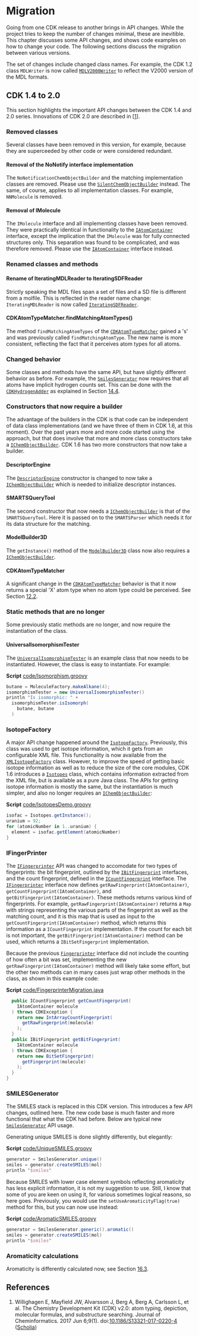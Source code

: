 # Migration

Going from one CDK release to another brings in API changes. While the project
tries to keep the number of changes minimal, these are inevitible. This chapter
discusses some API changes, and shows code examples on how to change your
code. The following sections discuss the migration between various versions.

The set of changes include changed class names. For example, the CDK 1.2
class `MDLWriter` is now called [`MDLV2000Writer`](http://cdk.github.io/cdk/latest/docs/api/org/openscience/cdk/io/MDLV2000Writer.html) to reflect the
V2000 version of the MDL formats.

## CDK 1.4 to 2.0

This section highlights the important API changes between the CDK 1.4 and
2.0 series. Innovations of CDK 2.0 are described in [<a href="#citeref1">1</a>].

### Removed classes

Several classes have been removed in this version, for example, because they
are superceeded by other code or were considered redundant.

#### Removal of the NoNotify interface implementation

The `NoNotificationChemObjectBuilder` and the matching implementation
classes are removed. Please use the [`SilentChemObjectBuilder`](http://cdk.github.io/cdk/latest/docs/api/org/openscience/cdk/silent/SilentChemObjectBuilder.html) instead.
The same, of course, applies to all implementation classes. For example,
`NNMolecule` is removed.

#### Removal of IMolecule

The `IMolecule` interface and all implementing classes have been
removed. They were practically identical in functionality to the
[`IAtomContainer`](http://cdk.github.io/cdk/latest/docs/api/org/openscience/cdk/interfaces/IAtomContainer.html) interface, except the implication that the
`IMolecule` was for fully connected structures only. This separation
was found to be complicated, and was therefore removed. Please use the
[`IAtomContainer`](http://cdk.github.io/cdk/latest/docs/api/org/openscience/cdk/interfaces/IAtomContainer.html) interface instead.

### Renamed classes and methods

#### Rename of IteratingMDLReader to IteratingSDFReader

Strictly speaking the MDL files span a set of files and a SD file is different
from a molfile. This is reflected in the reader name change:
`IteratingMDLReader` is now called [`IteratingSDFReader`](http://cdk.github.io/cdk/latest/docs/api/org/openscience/cdk/io/iterator/IteratingSDFReader.html).

#### CDKAtomTypeMatcher.findMatchingAtomTypes()

The method `findMatchingAtomTypes` of the [`CDKAtomTypeMatcher`](http://cdk.github.io/cdk/latest/docs/api/org/openscience/cdk/atomtype/CDKAtomTypeMatcher.html)
gained a 's' and was previously called `findMatchingAtomType`. The new
name is more consistent, reflecting the fact that it perceives atom types
for all atoms.

### Changed behavior

Some classes and methods have the same API, but have slightly different
behavior as before. For example, the [`SmilesGenerator`](http://cdk.github.io/cdk/latest/docs/api/org/openscience/cdk/smiles/SmilesGenerator.html) now requires
that all atoms have implicit hydrogen counts set. This can be done with
the [`CDKHydrogenAdder`](http://cdk.github.io/cdk/latest/docs/api/org/openscience/cdk/tools/CDKHydrogenAdder.html) as explained in Section [14.4](missing.md#sec:missinghydrogens).

### Constructors that now require a builder

The advantage of the builders in the CDK is that code can be independent of
data class implementations (and we have three of them in CDK 1.6, at this
moment). Over the past years more and more code started using the approach,
but that does involve that more and more class constructors take a
[`IChemObjectBuilder`](http://cdk.github.io/cdk/latest/docs/api/org/openscience/cdk/interfaces/IChemObjectBuilder.html). CDK 1.6 has two more constructors that now take
a builder.

#### DescriptorEngine
The [`DescriptorEngine`](http://cdk.github.io/cdk/latest/docs/api/org/openscience/cdk/qsar/DescriptorEngine.html) constructor is changed to now take a
[`IChemObjectBuilder`](http://cdk.github.io/cdk/latest/docs/api/org/openscience/cdk/interfaces/IChemObjectBuilder.html) which is needed to initialize descriptor instances.

#### SMARTSQueryTool

The second constructor that now needs a [`IChemObjectBuilder`](http://cdk.github.io/cdk/latest/docs/api/org/openscience/cdk/interfaces/IChemObjectBuilder.html) is that of the
`SMARTSQueryTool`. Here it is passed on to the `SMARTSParser` which
needs it for its data structure for the matching.

#### ModelBuilder3D

The `getInstance()` method of the [`ModelBuilder3D`](http://cdk.github.io/cdk/latest/docs/api/org/openscience/cdk/modeling/builder3d/ModelBuilder3D.html) class now also
requires a [`IChemObjectBuilder`](http://cdk.github.io/cdk/latest/docs/api/org/openscience/cdk/interfaces/IChemObjectBuilder.html).

#### CDKAtomTypeMatcher

A significant change in the [`CDKAtomTypeMatcher`](http://cdk.github.io/cdk/latest/docs/api/org/openscience/cdk/atomtype/CDKAtomTypeMatcher.html) behavior is that it now
returns a special 'X' atom type when no atom type could be perceived.
See Section [12.2](atomtype.md#sec:atomtypePerception).

### Static methods that are no longer

Some previously static methods are no longer, and now require the instantiation
of the class.

#### UniversalIsomorphismTester

The [`UniversalIsomorphismTester`](http://cdk.github.io/cdk/latest/docs/api/org/openscience/cdk/isomorphism/UniversalIsomorphismTester.html) is an example class that now needs to be
instantiated. However, the class is easy to instantiate. For example:

**Script** [code/Isomorphism.groovy](code/Isomorphism.code.md)
```groovy
butane = MoleculeFactory.makeAlkane(4);
isomorphismTester = new UniversalIsomorphismTester()
println "Is isomorphic: " +
  isomorphismTester.isIsomorph(
    butane, butane
  )
```

### IsotopeFactory

A major API change happened around the [`IsotopeFactory`](http://cdk.github.io/cdk/latest/docs/api/org/openscience/cdk/config/IsotopeFactory.html). Previously, this
class was used to get isotope information, which it gets from an configurable XML
file. This functionality is now available from the [`XMLIsotopeFactory`](http://cdk.github.io/cdk/latest/docs/api/org/openscience/cdk/config/XMLIsotopeFactory.html) class.
However, to improve the speed of getting basic isotope information as well as to
reduce the size of the core modules, CDK 1.6 introduces a [`Isotopes`](http://cdk.github.io/cdk/latest/docs/api/org/openscience/cdk/config/Isotopes.html) class,
which contains information extracted from the XML file, but is available as a pure
Java class. The APIs for getting isotope information is mostly the same, but the
instantiation is much simpler, and also no longer requires an [`IChemObjectBuilder`](http://cdk.github.io/cdk/latest/docs/api/org/openscience/cdk/interfaces/IChemObjectBuilder.html):

**Script** [code/IsotopesDemo.groovy](code/IsotopesDemo.code.md)
```groovy
isofac = Isotopes.getInstance();
uranium = 92;
for (atomicNumber in 1..uranium) {
  element = isofac.getElement(atomicNumber)
}
```

### IFingerPrinter

The [`IFingerprinter`](http://cdk.github.io/cdk/latest/docs/api/org/openscience/cdk/fingerprint/IFingerprinter.html) API was changed to accomodate for two types of fingerprints:
the bit fingerprint, outlined by the [`IBitFingerprint`](http://cdk.github.io/cdk/latest/docs/api/org/openscience/cdk/fingerprint/IBitFingerprint.html) interfaces, and
the count fingerprint, defined in the [`ICountFingerprint`](http://cdk.github.io/cdk/latest/docs/api/org/openscience/cdk/fingerprint/ICountFingerprint.html) interface. The
[`IFingerprinter`](http://cdk.github.io/cdk/latest/docs/api/org/openscience/cdk/fingerprint/IFingerprinter.html) interface now defines `getRawFingerprint(IAtomContainer)`,
`getCountFingerprint(IAtomContainer)`, and `getBitFingerprint(IAtomContainer)`.
These methods returns various kind of fingerprints. For example,
`getRawFingerprint(IAtomContainer)` returns a `Map` with strings representing
the various parts of the fingerprint as well as the matching count, and it is this
map that is used as input to the `getCountFingerprint(IAtomContainer)` method,
which returns this information as a `ICountFingerprint` implementation. If the
count for each bit is not important, the `getBitFingerprint(IAtomContainer)` method
can be used, which returns a `IBitSetFingerprint` implementation.

Because the previous [`Fingerprinter`](http://cdk.github.io/cdk/latest/docs/api/org/openscience/cdk/fingerprint/Fingerprinter.html) interface did not include the counting of
how often a bit was set, implementing the new `getRawFingerprint(IAtomContainer)` method
will likely take some effort, but the other two methods can in many cases just wrap
other methods in the class, as shown in this example code:

**Script** [code/FingerprinterMigration.java](code/FingerprinterMigration.code.md)
```java
  public ICountFingerprint getCountFingerprint(
    IAtomContainer molecule
  ) throws CDKException {
    return new IntArrayCountFingerprint(
      getRawFingerprint(molecule)
    );
  }
  public IBitFingerprint getBitFingerprint(
    IAtomContainer molecule
  ) throws CDKException {
    return new BitSetFingerprint(
      getFingerprint(molecule)
    );
  }
}
```

### SMILESGenerator

The <a name="tp1">SMILES</a> stack is replaced in this CDK version. This introduces a few API changes,
outlined here. The new code base is much faster and more functional that what the CDK
had before. Below are typical new [`SmilesGenerator`](http://cdk.github.io/cdk/latest/docs/api/org/openscience/cdk/smiles/SmilesGenerator.html) API usage.

Generating unique SMILES is done slightly differently, but elegantly:

**Script** [code/UniqueSMILES.groovy](code/UniqueSMILES.code.md)
```groovy
generator = SmilesGenerator.unique()
smiles = generator.createSMILES(mol)
println "$smiles"
```

Because SMILES with lower case element symbols reflecting aromaticity has less
explicit information, it is not my suggestion to use. Still, I know that some of you
are keen on using it, for various sometimes logical reasons, so here goes. Previously,
you would use the `setUseAromaticityFlag(true)` method for this, but you can now
use instead:

**Script** [code/AromaticSMILES.groovy](code/AromaticSMILES.code.md)
```groovy
generator = SmilesGenerator.generic().aromatic()
smiles = generator.createSMILES(mol)
println "$smiles"
```

### Aromaticity calculations

Aromaticity is differently calculated now, see Section [16.3](properties.md#sec:aromaticity).

## References

1. <a name="citeref1"></a>Willighagen E, Mayfield JW, Alvarsson J, Berg A, Berg A, Carlsson L, et al. The Chemistry Development Kit (CDK) v2.0: atom typing, depiction, molecular formulas, and substructure searching. Journal of Cheminformatics. 2017 Jun 6;9(1).  doi:[10.1186/S13321-017-0220-4](https://doi.org/10.1186/S13321-017-0220-4) ([Scholia](https://tools.wmflabs.org/scholia/doi/10.1186/S13321-017-0220-4))


